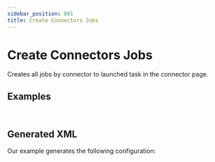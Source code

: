 ```yaml
---
sidebar_position: 891
title: Create Connectors Jobs
---
```


# Create Connectors Jobs

Creates all jobs by connector to launched task in the connector page.

## Examples

```


```
## Generated XML

Our example generates the following configuration:

```
                                                                                                                                                                                                                                                  

```